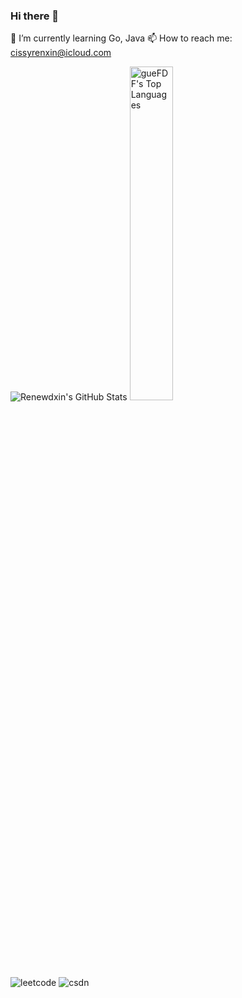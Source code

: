 ### Hi there 👋

<!--
**Renewdxin/Renewdxin** is a ✨ _special_ ✨ repository because its `README.md` (this file) appears on your GitHub profile.

Here are some ideas to get you started:

- 🔭 I’m currently working on ...
- 👯 I’m looking to collaborate on ...
- 🤔 I’m looking for help with ...
- 💬 Ask me about ...
- 😄 Pronouns: ...
- ⚡ Fun fact: ...
-->
🌱 I’m currently learning Go, Java
📫 How to reach me: cissyrenxin@icloud.com



![Renewdxin's GitHub Stats](https://github-readme-stats.vercel.app/api?username=Renewdxin&show_icons=true&theme=dark)
<img src="https://github-readme-stats.vercel.app/api/top-langs/?username=Renewdxin&theme=tokyonight" width="37%" alt="gueFDF's Top Languages">


![leetcode](https://stats.justsong.cn/api/leetcode/?username=magical-gagarintr3&cn=true)
![csdn](https://stats.justsong.cn/api/csdn?id=m0_73976305&theme=radical)
